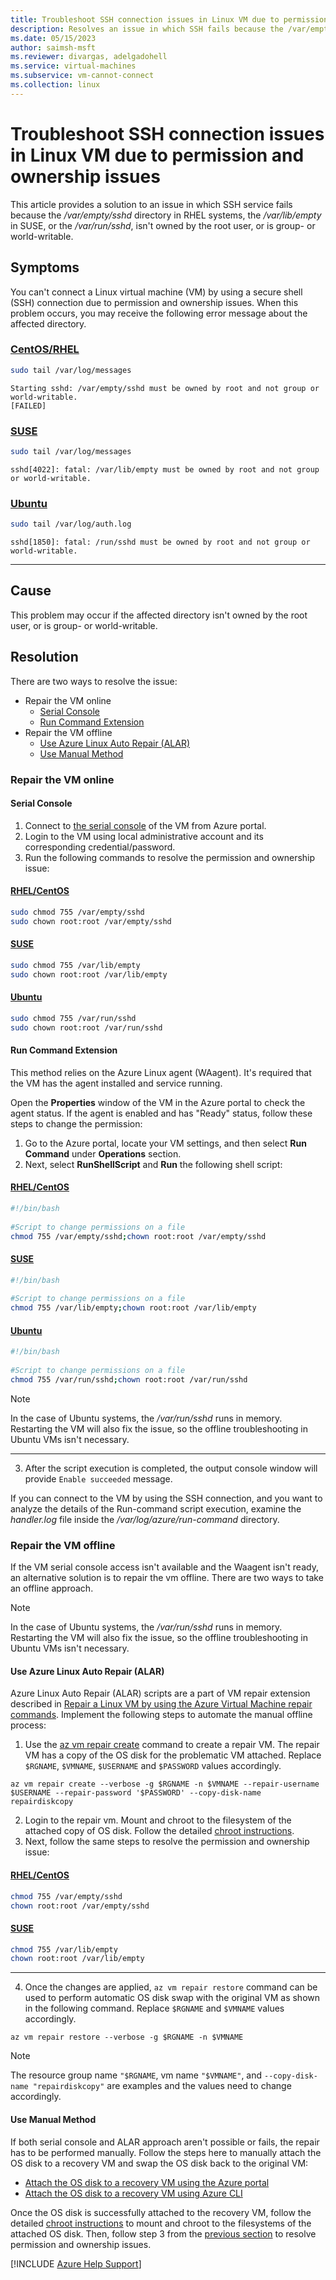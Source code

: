 ```yaml
---
title: Troubleshoot SSH connection issues in Linux VM due to permission and ownership issues 
description: Resolves an issue in which SSH fails because the /var/empty/sshd, or /var/lib/empty, or /var/run/sshd directory isn't owned by the root user, or is group- or world-writable.
ms.date: 05/15/2023
author: saimsh-msft
ms.reviewer: divargas, adelgadohell
ms.service: virtual-machines
ms.subservice: vm-cannot-connect
ms.collection: linux
---
```


# Troubleshoot SSH connection issues in Linux VM due to permission and ownership issues

This article provides a solution to an issue in which SSH service fails because the _/var/empty/sshd_ directory in RHEL systems, the _/var/lib/empty_ in SUSE, or the _/var/run/sshd_, isn't owned by the root user, or is group- or world-writable.

## Symptoms

You can't connect a Linux virtual machine (VM) by using a secure shell (SSH) connection due to permission and ownership issues. When this problem occurs, you may receive the following error message about the affected directory.

### [CentOS/RHEL](#tab/rhelsymp)

```bash
sudo tail /var/log/messages
```

```output
Starting sshd: /var/empty/sshd must be owned by root and not group or world-writable.  
[FAILED]
```

### [SUSE](#tab/slessymp)

```bash
sudo tail /var/log/messages
```

```output
sshd[4022]: fatal: /var/lib/empty must be owned by root and not group or world-writable.
```

### [Ubuntu](#tab/ubuntusymp)

```bash
sudo tail /var/log/auth.log
```

```output
sshd[1850]: fatal: /run/sshd must be owned by root and not group or world-writable.
```

---

## Cause

This problem may occur if the affected directory isn't owned by the root user, or is group- or world-writable.

## Resolution

There are two ways to resolve the issue:

* Repair the VM online
  * [Serial Console](#onlinetroubleshooting-serialconsole)
  * [Run Command Extension](#onlinetroubleshooting-runcommand)
* Repair the VM offline
  * [Use Azure Linux Auto Repair (ALAR)](#offlinetroubleshooting-repairvm)
  * [Use Manual Method](#offlinetroubleshooting-manualvm)

### <a id="onlinetroubleshooting"></a>Repair the VM online

#### <a id="onlinetroubleshooting-serialconsole"></a>Serial Console

1. Connect to [the serial console](./serial-console-linux.md) of the VM from Azure portal.
2. Login to the VM using local administrative account and its corresponding credential/password.
3. Run the following commands to resolve the permission and ownership issue:

#### [RHEL/CentOS](#tab/rhelts1)

```bash
sudo chmod 755 /var/empty/sshd
sudo chown root:root /var/empty/sshd
```

#### [SUSE](#tab/slests1)

```bash
sudo chmod 755 /var/lib/empty
sudo chown root:root /var/lib/empty
```

#### [Ubuntu](#tab/ubuntuts1)

```bash
sudo chmod 755 /var/run/sshd
sudo chown root:root /var/run/sshd
```

#### <a id="onlinetroubleshooting-runcommand"></a>Run Command Extension

This method relies on the Azure Linux agent (WAagent). It's required that the VM has the agent installed and service running.

Open the **Properties** window of the VM in the Azure portal to check the agent status. If the agent is enabled and has "Ready" status, follow these steps to change the permission:

1. Go to the Azure portal, locate your VM settings, and then select **Run Command**  under **Operations** section.
2. Next, select **RunShellScript** and **Run** the following shell script:

#### [RHEL/CentOS](#tab/rhelts2)

```bash
#!/bin/bash
    
#Script to change permissions on a file
chmod 755 /var/empty/sshd;chown root:root /var/empty/sshd
```

#### [SUSE](#tab/slests2)

```bash
#!/bin/bash
    
#Script to change permissions on a file
chmod 755 /var/lib/empty;chown root:root /var/lib/empty
```

#### [Ubuntu](#tab/ubuntuts2)

```bash
#!/bin/bash
    
#Script to change permissions on a file
chmod 755 /var/run/sshd;chown root:root /var/run/sshd
```

> [!NOTE]
> In the case of Ubuntu systems, the _/var/run/sshd_ runs in memory. Restarting the VM will also fix the issue, so the offline troubleshooting in Ubuntu VMs isn't necessary.

---

3. After the script execution is completed, the output console window will provide `Enable succeeded` message.

If you can connect to the VM by using the SSH connection, and you want to analyze the details of the Run-command script execution, examine the _handler.log_ file inside the _/var/log/azure/run-command_ directory.

### <a id="offlinetroubleshooting"></a>Repair the VM offline

If the VM serial console access isn't available and the Waagent isn't ready, an alternative solution is to repair the vm offline. There are two ways to take an offline approach.

> [!NOTE]
> In the case of Ubuntu systems, the _/var/run/sshd_ runs in memory. Restarting the VM will also fix the issue, so the offline troubleshooting in Ubuntu VMs isn't necessary.

#### <a id="offlinetroubleshooting-repairvm"></a>Use Azure Linux Auto Repair (ALAR)

Azure Linux Auto Repair (ALAR) scripts are a part of VM repair extension described in [Repair a Linux VM by using the Azure Virtual Machine repair commands](./repair-linux-vm-using-azure-virtual-machine-repair-commands.md).
Implement the following steps to automate the manual offline process:

1. Use the [az vm repair create](/cli/azure/vm/repair#az-vm-repair-create) command to create a repair VM. The repair VM has a copy of the OS disk for the problematic VM attached. Replace `$RGNAME`, `$VMNAME`, `$USERNAME` and `$PASSWORD` values accordingly.

```azurecli-interactive
az vm repair create --verbose -g $RGNAME -n $VMNAME --repair-username $USERNAME --repair-password '$PASSWORD' --copy-disk-name  repairdiskcopy
 ```

2. Login to the repair vm. Mount and chroot to the filesystem of the attached copy of OS disk. Follow the detailed [chroot instructions](./chroot-environment-linux.md).
3. Next, follow the same steps to resolve the permission and ownership issue:

#### [RHEL/CentOS](#tab/rhelts3)

```bash
chmod 755 /var/empty/sshd
chown root:root /var/empty/sshd
```

#### [SUSE](#tab/slests3)

```bash
chmod 755 /var/lib/empty
chown root:root /var/lib/empty
```

---

4. Once the changes are applied, `az vm repair restore` command can be used to perform automatic OS disk swap with the original VM as shown in the following command. Replace `$RGNAME` and `$VMNAME` values accordingly.

```azurecli-interactive
az vm repair restore --verbose -g $RGNAME -n $VMNAME
 ```

> [!Note]
>The resource group name `"$RGNAME`, vm name `"$VMNAME"`, and `--copy-disk-name "repairdiskcopy"` are examples and the values need to change accordingly.

#### <a id="offlinetroubleshooting-manualvm"></a>Use Manual Method

If both serial console and ALAR approach aren't possible or fails, the repair has to be performed manually. Follow the steps here to manually attach the OS disk to a recovery VM and swap the OS disk back to the original VM:

* [Attach the OS disk to a recovery VM using the Azure portal](./troubleshoot-recovery-disks-portal-linux.md)
* [Attach the OS disk to a recovery VM using Azure CLI](./troubleshoot-recovery-disks-linux.md)

Once the OS disk is successfully attached to the recovery VM, follow the detailed [chroot instructions](./chroot-environment-linux.md) to mount and chroot to the filesystems of the attached OS disk. Then, follow step 3 from the [previous section](#offlinetroubleshooting-repairvm) to resolve permission and ownership issues.

[!INCLUDE [Azure Help Support](../../includes/azure-help-support.md)]
